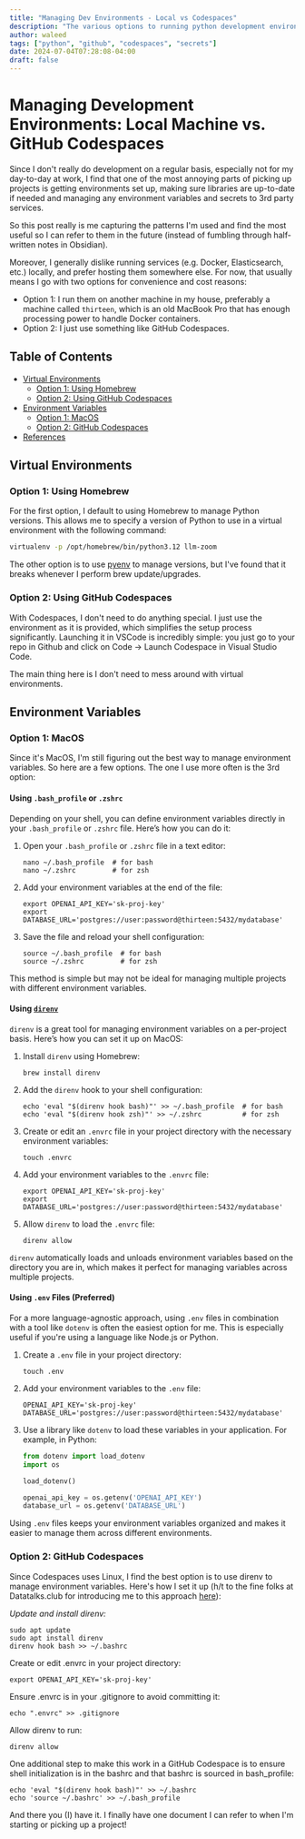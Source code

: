 ```yaml
---
title: "Managing Dev Environments - Local vs Codespaces"
description: "The various options to running python development environments and managing secrets"
author: waleed
tags: ["python", "github", "codespaces", "secrets"]
date: 2024-07-04T07:28:08-04:00
draft: false
---
```


# Managing Development Environments: Local Machine vs. GitHub Codespaces

Since I don't really do development on a regular basis, especially not for my day-to-day at work, I find that one of the most annoying parts of picking up projects is getting environments set up, making sure libraries are up-to-date if needed and managing any environment variables and secrets to 3rd party services.

So this post really is me capturing the patterns I'm used and find the most useful so I can refer to them in the future (instead of fumbling through half-written notes in Obsidian).

Moreover, I generally dislike running services (e.g. Docker, Elasticsearch, etc.) locally, and prefer hosting them somewhere else. For now, that usually means I go with two options for convenience and cost reasons:

- Option 1: I run them on another machine in my house, preferably a machine called `thirteen`, which is an old MacBook Pro that has enough processing power to handle Docker containers.
- Option 2: I just use something like GitHub Codespaces.

## Table of Contents
- [Virtual Environments](#virtual-environments)
  - [Option 1: Using Homebrew](#option-1-using-homebrew)
  - [Option 2: Using GitHub Codespaces](#option-2-using-github-codespaces)
- [Environment Variables](#environment-variables)
  - [Option 1: MacOS](#option-1-macos)
  - [Option 2: GitHub Codespaces](#option-2-github-codespaces)
- [References](#references)

## Virtual Environments

### Option 1: Using Homebrew

For the first option, I default to using Homebrew to manage Python versions. This allows me to specify a version of Python to use in a virtual environment with the following command:

```bash
virtualenv -p /opt/homebrew/bin/python3.12 llm-zoom
```

The other option is to use [pyenv](https://github.com/pyenv/pyenv) to manage versions, but I've found that it breaks whenever I perform brew update/upgrades.

### Option 2: Using GitHub Codespaces
With Codespaces, I don't need to do anything special. I just use the environment as it is provided, which simplifies the setup process significantly. Launching it in VSCode is incredibly simple: you just go to your repo in Github and click on Code -> Launch Codespace in Visual Studio Code.

The main thing here is I don't need to mess around with virtual environments.

## Environment Variables

### Option 1: MacOS

Since it's MacOS, I'm still figuring out the best way to manage environment variables. So here are a few options.
The one I use more often is the 3rd option: 

#### Using `.bash_profile` or `.zshrc`

Depending on your shell, you can define environment variables directly in your `.bash_profile` or `.zshrc` file. Here’s how you can do it:

1. Open your `.bash_profile` or `.zshrc` file in a text editor:

    ```shell
    nano ~/.bash_profile  # for bash
    nano ~/.zshrc         # for zsh
    ```

2. Add your environment variables at the end of the file:

    ```shell
    export OPENAI_API_KEY='sk-proj-key'
    export DATABASE_URL='postgres://user:password@thirteen:5432/mydatabase'
    ```

3. Save the file and reload your shell configuration:

    ```shell
    source ~/.bash_profile  # for bash
    source ~/.zshrc         # for zsh
    ```

This method is simple but may not be ideal for managing multiple projects with different environment variables.

#### Using [`direnv`](https://direnv.net/)

`direnv` is a great tool for managing environment variables on a per-project basis. Here’s how you can set it up on MacOS:

1. Install `direnv` using Homebrew:

    ```shell
    brew install direnv
    ```

2. Add the `direnv` hook to your shell configuration:

    ```shell
    echo 'eval "$(direnv hook bash)"' >> ~/.bash_profile  # for bash
    echo 'eval "$(direnv hook zsh)"' >> ~/.zshrc          # for zsh
    ```

3. Create or edit an `.envrc` file in your project directory with the necessary environment variables:

    ```shell
    touch .envrc
    ```

4. Add your environment variables to the `.envrc` file:

    ```shell
    export OPENAI_API_KEY='sk-proj-key'
    export DATABASE_URL='postgres://user:password@thirteen:5432/mydatabase'
    ```

5. Allow `direnv` to load the `.envrc` file:

    ```shell
    direnv allow
    ```

`direnv` automatically loads and unloads environment variables based on the directory you are in, which makes it perfect for managing variables across multiple projects.

#### Using `.env` Files (Preferred)

For a more language-agnostic approach, using `.env` files in combination with a tool like `dotenv` is often the easiest option for me. 
This is especially useful if you're using a language like Node.js or Python.

1. Create a `.env` file in your project directory:

    ```shell
    touch .env
    ```

2. Add your environment variables to the `.env` file:

    ```shell
    OPENAI_API_KEY='sk-proj-key'
    DATABASE_URL='postgres://user:password@thirteen:5432/mydatabase'
    ```

3. Use a library like `dotenv` to load these variables in your application. For example, in Python:

    ```python
    from dotenv import load_dotenv
    import os

    load_dotenv()

    openai_api_key = os.getenv('OPENAI_API_KEY')
    database_url = os.getenv('DATABASE_URL')
    ```

Using `.env` files keeps your environment variables organized and makes it easier to manage them across different environments.

### Option 2: GitHub Codespaces
Since Codespaces uses Linux, I find the best option is to use direnv to manage environment variables. Here's how I set it up (h/t to the fine folks at Datatalks.club for introducing me to this approach [here](https://github.com/alexeygrigorev/llm-rag-workshop/tree/main?tab=readme-ov-file#preparing-the-environment)):

*Update and install direnv:*

```shell
sudo apt update
sudo apt install direnv 
direnv hook bash >> ~/.bashrc
```

Create or edit .envrc in your project directory:
```shell
export OPENAI_API_KEY='sk-proj-key'
```

Ensure .envrc is in your .gitignore to avoid committing it:
```shell
echo ".envrc" >> .gitignore
```

Allow direnv to run:
```shell
direnv allow
```

One additional step to make this work in a GitHub Codespace is to ensure shell initialization is in the bashrc and that bashrc is sourced in bash_profile:
```shell
echo 'eval "$(direnv hook bash)"' >> ~/.bashrc
echo 'source ~/.bashrc' >> ~/.bash_profile
```

And there you (I) have it. I finally have one document I can refer to when I'm starting or picking up a project!